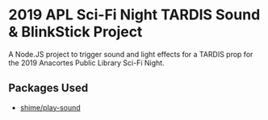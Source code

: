 # 2019 APL Sci-Fi Night TARDIS Sound & BlinkStick Project
A Node.JS project to trigger sound and light effects for a TARDIS prop for the 2019 Anacortes Public Library Sci-Fi Night.

## Packages Used
* [shime/play-sound](https://github.com/shime/play-sound)